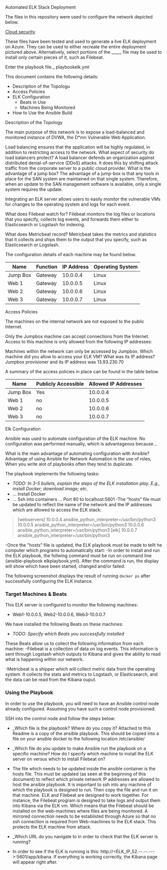 Automated ELK Stack Deployment

The files in this repository were used to configure the network depicted below.

[Cloud security](Images/diagram_filename.png)

These files have been tested and used to generate a live ELK deployment on Azure. They can be used to either recreate the entire deployment pictured above. Alternatively, select portions of the _____ file may be used to install only certain pieces of it, such as Filebeat.

  Enter the playbook file._ playbookelk.yml

This document contains the following details:
- Description of the Topologu
- Access Policies
- ELK Configuration
  - Beats in Use
  - Machines Being Monitored
- How to Use the Ansible Build


Description of the Topology

The main purpose of this network is to expose a load-balanced and monitored instance of DVWA, the D*mn Vulnerable Web Application.

Load balancing ensures that the application will be highly regulated, in addition to restricting access to the network.
What aspect of security do load balancers protect? A load balancer defends an organization against distributed denial-of-service (DDoS) attacks. It does this by shifting attack traffic from the corporate server to a public cloud provider. 
What is the advantage of a jump box? 
The advantage of a jump-box is that any tools in place for the SAN system are maintained on that single system. Therefore, when an update to the SAN management software is available, only a single system requires the update.

Integrating an ELK server allows users to easily monitor the vulnerable VMs for changes to the operating system and logs for each event.

What does Filebeat watch for? Filebeat monitors the log files or locations that you specify, collects log events, and forwards them either to Elasticsearch or Logstash for indexing.
 
What does Metricbeat record? Metricbeat takes the metrics and statistics that it collects and ships them to the output that you specify, such as Elasticsearch or Logstash.

The configuration details of each machine may be found below.

| Name     | Function | IP Address | Operating System |
|----------|----------|------------|------------------|
| Jump Box | Gateway  | 10.0.0.4   | Linux            |
| Web 1    | Gateway  | 10.0.0.5   | Linux            |
| Web 2    | Gateway  | 10.0.0.6   | Linux            |
| Web 3    | Gateway  | 10.0.0.7   | Linux            |

Access Policies

The machines on the internal network are not exposed to the public Internet. 

Only the Jumpbox machine can accept connections from the Internet. Access to this machine is only allowed from the following IP addresses:


Machines within the network can only be accessed by Jumpbox.
Which machine did you allow to access your ELK VM? What was its IP address?
Jumpbox provisioner and its IP address was 13.93.230.70

A summary of the access policies in place can be found in the table below.

| Name     | Publicly Accessible | Allowed IP Addresses |
|----------|---------------------|----------------------|
| Jump Box | Yes                 | 10.0.0.4             |
|  Web 1   | no                  | 10.0.0.5             |
|  Web 2   | no                  | 10.0.0.6             |
|  Web 3   | no                  | 10.0.0.7             |

Elk Configuration

Ansible was used to automate configuration of the ELK machine. No configuration was performed manually, which is advantageous because...

What is the main advantage of automating configuration with Ansible? Advantage of using Ansible for Network Automation is the use of roles, When you write alot of playbooks often they tend to duplicate. 

The playbook implements the following tasks:
- _TODO: In 3-5 bullets, explain the steps of the ELK installation play. E.g., install Docker; download image; etc._
- ... Install Docker
- ... Ssh into containers
... Port 80 to localhost:5601
-The “hosts” file must be updated to reflect the name of the network and the IP addresses which are allowed to access the ELK stack:

>[webservers] 
>10.0.0.4 ansible_python_interpreter=/usr/bin/python3 
>10.0.0.5 ansible_python_interpreter=/usr/bin/python3 
>10.0.0.6 ansible_python_interpreter=/usr/bin/python3
>[elk] 
>10.0.0.7 ansible_python_interpreter=/usr/bin/python3

-Once the "hosts" file is updated, the ELK playbook must be made to tellt he computer which programs to automatically start: -In order to install and run the ELK playbook, the follwing command must be run on command line {ansible-playbook elkplaybook.yml}. After the command is run, the display will show which have been started, changed and/or failed.


The following screenshot displays the result of running `docker ps` after successfully configuring the ELK instance.


### Target Machines & Beats
This ELK server is configured to monitor the following machines:
- Web1-10.0.0.5, Web2-10.0.0.6, Web3-10.0.0.7

We have installed the following Beats on these machines:
- _TODO: Specify which Beats you successfully installed_

These Beats allow us to collect the following information from each machine:
-Filebeat is a collection of data on log events. This information is sent through Logstash which outputs to Kibana and gives the ability to read what is happening within our network.

-Metricbeat is a shipper which will collect metric data from the operating system. It collects the stats and metrics to Logstash, or Elasticsearch, and the data can be read from the Kibana ouput.

### Using the Playbook
In order to use the playbook, you will need to have an Ansible control node already configured. Assuming you have such a control node provisioned: 

SSH into the control node and follow the steps below:

- _Which file is the playbook? Where do you copy it? Attached to this Readme is a copy of the ansible playbook. This should be copied into a file on your ansible docker to the following location /etc/ansible/<file>

- _Which file do you update to make Ansible run the playbook on a specific machine? How do I specify which machine to install the ELK server on versus which to install Filebeat on? 

- The file which needs to be updated inside the ansible container is the hosts file. This must be updated (as seen at the beginning of this document) to reflect which private network IP addresses are allowed to host the ansible playbook. It is important to ssh into any machine of which the playbook is designed to run. Then copy the file and run it on that machine. ELK and Filebeat are designed to work together. For instance, the Filebeat program is designed to take logs and output them into Kibana via the ELK vm. Which means that the Filebeat should be installed on the web-machines where files are being monitored. A mirrored connection needs to be establisted through Azure so that no ssh connection is required from Web-machines to the ELK stack. This protects the ELK machine from attack. 

- _Which URL do you navigate to in order to check that the ELK server is running?
- In order to see if the ELK is running is this: http://<ELK_IP_52.--.--.--->:5601/app/kibana. If everything is working correctly, the Kibana page will appear right after. 



